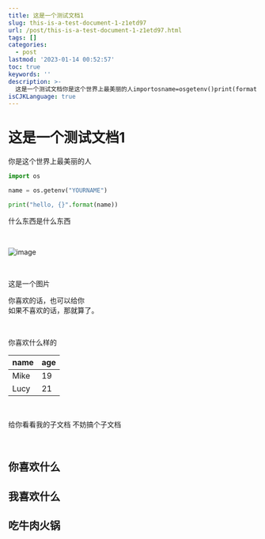 ```yaml
---
title: 这是一个测试文档1
slug: this-is-a-test-document-1-z1etd97
url: /post/this-is-a-test-document-1-z1etd97.html
tags: []
categories:
  - post
lastmod: '2023-01-14 00:52:57'
toc: true
keywords: ''
description: >-
  这是一个测试文档你是这个世界上最美丽的人importosname=osgetenv()print(format(name))什么东西是什么东西‍​​‍这是一个图片你喜欢的话也可以给你如果不喜欢的话那就算了。‍你喜欢什么样的nameagemikelucy‍给你看看我的子文档不妨搞个子文档‍你喜欢什么我喜欢什么吃牛肉火锅‍
isCJKLanguage: true
---
```


# 这是一个测试文档1

你是这个世界上最美丽的人

```python
import os

name = os.getenv("YOURNAME")

print("hello, {}".format(name))

```

什么东西是什么东西

‍

​![image](assets/image-20230113224934-jlnup9v.png)​

‍

这是一个图片

你喜欢的话，也可以给你  
如果不喜欢的话，那就算了。

‍

你喜欢什么样的

|name|age|
| ------| ------|
|Mike|19<br />|
|Lucy|21|

‍

给你看看我的子文档 不妨搞个子文档

‍

## 你喜欢什么

## 我喜欢什么

## 吃牛肉火锅

‍
